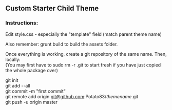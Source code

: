 ## Custom Starter Child Theme

### Instructions:



Edit style.css - especially the "template" field (match parent theme name)



Also remember: grunt build to build the assets folder.

Once everything is working, create a git repository of the same name. Then, locally:  
(You may first have to sudo rm -r .git to start fresh if you have just copied the whole package over)


git init  
git add --all  
git commit -m "first commit"  
git remote add origin git@github.com:Potato83/*themename*.git  
git push -u origin master  





